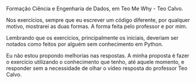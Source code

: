 Formação Ciência e Engenharia de Dados, em Teo Me Why - Teo Calvo.

Nos exercícios, sempre que eu escrever um código diferente, por qualquer motivo, mostrarei as duas formas. A forma feita
pelo professor e por mim.

Lembrando que os exercícios, principalmente os iniciais, deveriam ser notados como feitos por alguém sem conhecimento em Python.

Eu não estou propondo melhorias nas respostas. A minha proposta é fazer o exercício utilizando o conhecimento que tenho,
até aquele momento, e responder sem a necessidade de olhar o vídeo resposta do professor Teo Calvo.